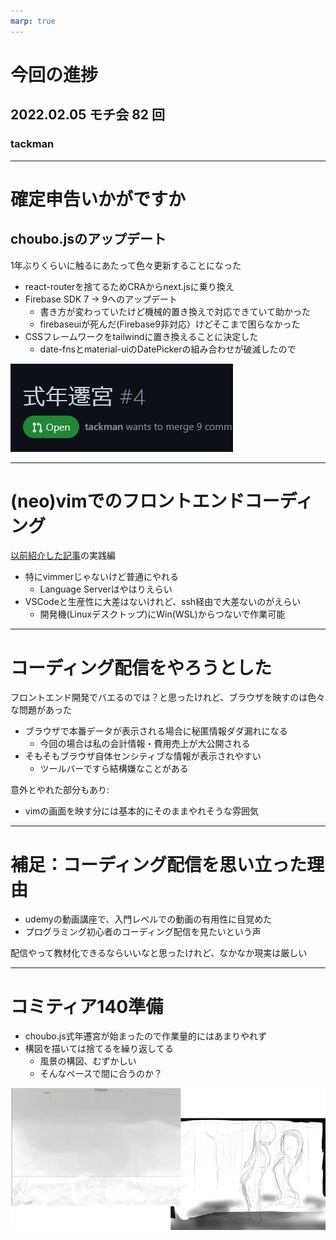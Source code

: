 ```yaml
---
marp: true
---
```


# 今回の進捗

## 2022.02.05 モチ会 82 回

### tackman

---

# 確定申告いかがですか

## choubo.jsのアップデート

1年ぶりくらいに触るにあたって色々更新することになった

- react-routerを捨てるためCRAからnext.jsに乗り換え
- Firebase SDK 7 -> 9へのアップデート
  - 書き方が変わっていたけど機械的置き換えで対応できていて助かった
  - firebaseuiが死んだ(Firebase9非対応）けどそこまで困らなかった
- CSSフレームワークをtailwindに置き換えることに決定した
  - date-fnsとmaterial-uiのDatePickerの組み合わせが破滅したので

![](./shikinensengu.png)

---

# (neo)vimでのフロントエンドコーディング

[以前紹介した記事](https://zenn.dev/yano/articles/vim_frontend_development_2021)の実践編

- 特にvimmerじゃないけど普通にやれる
  - Language Serverはやはりえらい
- VSCodeと生産性に大差はないけれど、ssh経由で大差ないのがえらい
  - 開発機(Linuxデスクトップ)にWin(WSL)からつないで作業可能

---

# コーディング配信をやろうとした

フロントエンド開発でバエるのでは？と思ったけれど、ブラウザを映すのは色々な問題があった

- ブラウザで本番データが表示される場合に秘匿情報ダダ漏れになる
  - 今回の場合は私の会計情報・費用売上が大公開される
- そもそもブラウザ自体センシティブな情報が表示されやすい
  - ツールバーですら結構嫌なことがある

意外とやれた部分もあり:

- vimの画面を映す分には基本的にそのままやれそうな雰囲気

---

# 補足：コーディング配信を思い立った理由

- udemyの動画講座で、入門レベルでの動画の有用性に目覚めた
- プログラミング初心者のコーディング配信を見たいという声

配信やって教材化できるならいいなと思ったけれど、なかなか現実は厳しい

---

# コミティア140準備

- choubo.js式年遷宮が始まったので作業量的にはあまりやれず
- 構図を描いては捨てるを繰り返してる
  - 風景の構図、むずかしい
  - そんなペースで間に合うのか？

![height:200px](./concepts.png)